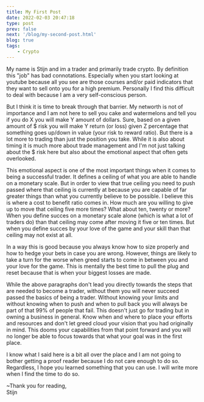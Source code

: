 ```yaml
---
title: My First Post
date: 2022-02-03 20:47:18
type: post
prev: false
next: '/blog/my-second-post.html'
blog: true
tags:
    - Crypto
---
```


My name is Stijn and im a trader and primarily trade crypto. By definition this "job" has bad connotations. 
Especially when you start looking at youtube because all you see are those courses and/or paid indicators
that they want to sell onto you for a high premium. Personally I find this difficult to deal with because I am a 
very self-conscious person.

But I think it is time to break through that barrier. My networth is not of importance
and I am not here to sell you cake and watermelons and tell you if you do X you will make Y 
amount of dollars. Sure, based on a given amount of $ risk you will make Y return (or loss) 
given Z percentage that something goes up/down in value (your risk to reward ratio). But there is a lot 
more to trading than just the position you take. While it is also about timing it is much more
about trade management and I'm not just talking about the $ risk here but also about the emotional
aspect that often gets overlooked.

This emotional aspect is one of the most important things when it comes to being a successful trader.
It defines a ceiling of what you are able to handle on a monetary scale. But in order to view that true ceiling
you need to push passed where that ceiling is currently at because you are capable of far greater things
than what you currently believe to be possible. I believe this is where a cost to benefit ratio comes in. 
How much are you willing to give up to move that ceiling five more times? What about ten, twenty or more? When 
you define succes on a monetary scale alone (which is what a lot of traders do) than that ceiling may come 
after moving it five or ten times. But when you define succes by your love of the game and your skill than that 
ceiling may not exist at all. 

In a way this is good because you always know how to size properly and how to hedge your bets in case you are 
wrong. However, things are likely to take a turn for the worse when greed starts to come in between you and
your love for the game. This is mentally the best time to pull the plug and reset because that is when your
biggest losses are made. 

While the above paragraphs don't lead you directly towards the steps that are needed to become a trader, without them 
you will never succeed passed the basics of being a trader. Without knowing your limits and without knowing when to
push and when to pull back you will always be part of that 99% of people that fail. This doesn't just go for trading but
in owning a business in general. Know when and where to place your efforts and resources and don't let greed cloud 
your vision that you had originally in mind. This dooms your capabilities from that point forward and you will no 
longer be able to focus towards that what your goal was in the first place.

I know what I said here is a bit all over the place and I am not going to bother getting a proof reader because
I do not care enough to do so. Regardless, I hope you learned something that you can use. I will write more when I find
the time to do so.

~Thank you for reading,  
Stijn